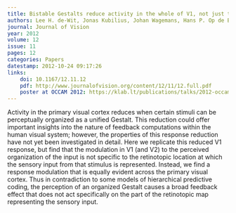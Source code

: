 ```yaml
---
title: Bistable Gestalts reduce activity in the whole of V1, not just the retinotopically predicted parts
authors: Lee H. de-Wit, Jonas Kubilius, Johan Wagemans, Hans P. Op de Beeck
journal: Journal of Vision
year: 2012
volume: 12
issue: 11
pages: 12
categories: Papers
datestamp: 2012-10-24 09:17:26
links:
    doi: 10.1167/12.11.12
    pdf: http://www.journalofvision.org/content/12/11/12.full.pdf
    poster at OCCAM 2012: https://klab.lt/publications/talks/2012-occam-lee/
---
```


Activity in the primary visual cortex reduces when certain stimuli can be perceptually organized as a unified Gestalt. This reduction could offer important insights into the nature of feedback computations within the human visual system; however, the properties of this response reduction have not yet been investigated in detail. Here we replicate this reduced V1 response, but find that the modulation in V1 (and V2) to the perceived organization of the input is not specific to the retinotopic location at which the sensory input from that stimulus is represented. Instead, we find a response modulation that is equally evident across the primary visual cortex. Thus in contradiction to some models of hierarchical predictive coding, the perception of an organized Gestalt causes a broad feedback effect that does not act specifically on the part of the retinotopic map representing the sensory input.

